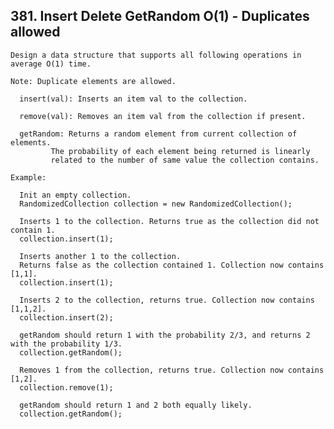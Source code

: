 ## 381\. Insert Delete GetRandom O(1) - Duplicates allowed

    Design a data structure that supports all following operations in average O(1) time.
    
    Note: Duplicate elements are allowed.
    
      insert(val): Inserts an item val to the collection.
      
      remove(val): Removes an item val from the collection if present.
      
      getRandom: Returns a random element from current collection of elements. 
             The probability of each element being returned is linearly 
             related to the number of same value the collection contains.
            
    Example:
    
      Init an empty collection.
      RandomizedCollection collection = new RandomizedCollection();
      
      Inserts 1 to the collection. Returns true as the collection did not contain 1.
      collection.insert(1);
      
      Inserts another 1 to the collection. 
      Returns false as the collection contained 1. Collection now contains [1,1].
      collection.insert(1);
      
      Inserts 2 to the collection, returns true. Collection now contains [1,1,2].
      collection.insert(2);
      
      getRandom should return 1 with the probability 2/3, and returns 2 with the probability 1/3.
      collection.getRandom();
      
      Removes 1 from the collection, returns true. Collection now contains [1,2].
      collection.remove(1);
      
      getRandom should return 1 and 2 both equally likely.
      collection.getRandom();
